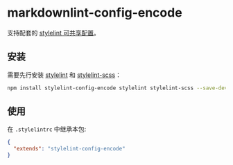 # markdownlint-config-encode

支持配套的 [stylelint 可共享配置](https://stylelint.io/user-guide/configure)。

## 安装

需要先行安装 [stylelint](https://www.npmjs.com/package/stylelint) 和 [stylelint-scss](https://www.npmjs.com/package/stylelint-scss)：

```bash
npm install stylelint-config-encode stylelint stylelint-scss --save-dev
```

## 使用

在 `.stylelintrc` 中继承本包:

```json
{
  "extends": "stylelint-config-encode"
}
```

